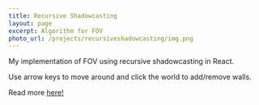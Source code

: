 ```yaml
---
title: Recursive Shadowcasting
layout: page
excerpt: Algorithm for FOV
photo_url: /projects/recursiveshadowcasting/img.png
---
```


My implementation of FOV using recursive shadowcasting in React.

Use arrow keys to move around and click the world to add/remove walls.

Read more <a href="http://www.roguebasin.com/index.php?title=FOV_using_recursive_shadowcasting">here!</a>

<div id="root"></div>
<script src="/projects/recursiveshadowcasting/bundle.min.js"></script>
